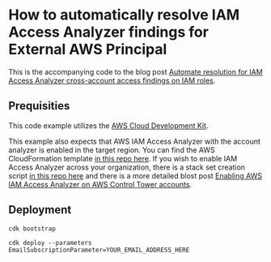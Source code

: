 # How to automatically resolve IAM Access Analyzer findings for External AWS Principal

This is the accompanying code to the blog post [Automate resolution for IAM Access Analyzer cross-account access findings on IAM roles](https://aws.amazon.com/blogs/security/).

## Prequisities

This code example utilizes the [AWS Cloud Development Kit](https://aws.amazon.com/cdk/).

This example also expects that AWS IAM Access Analyzer with the account analyzer is enabled in the target region. You can find the AWS CloudFormation template [in this repo here](https://github.com/aws-samples/aws-iam-permissions-guardrails/blob/master/access-analyzer/enablement/account-analyzer.yaml). If you wish to enable IAM Access Analyzer across your organization, there is a stack set creation script [in this repo here](https://github.com/aws-samples/aws-iam-permissions-guardrails/tree/master/access-analyzer/enablement) and there is a more detailed blost post [Enabling AWS IAM Access Analyzer on AWS Control Tower accounts](https://aws.amazon.com/blogs/mt/enabling-aws-identity-and-access-analyzer-on-aws-control-tower-accounts/).

## Deployment

```
cdk bootstrap

cdk deploy --parameters EmailSubscriptionParameter=YOUR_EMAIL_ADDRESS_HERE

```